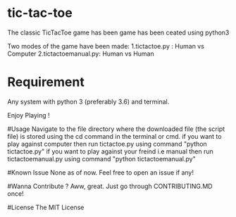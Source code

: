 # tic-tac-toe

The classic TicTacToe game has been game has been ceated using python3

Two modes of the game have been made: 1.tictactoe.py : Human vs Computer 2.tictactoemanual.py: Human vs Human

# Requirement

Any system with python 3 (preferably 3.6) and terminal.

Enjoy Playing !

#Usage
Navigate to the file directory where the downloaded file (the script file) is stored using the cd command in the terminal or cmd.
if you want to play against computer then run tictactoe.py using command "python tictactoe.py"
if you want to play against your freind i.e manual then run tictactoemanual.py using command "python tictactoemanual.py"

#Known Issue
None as of now. Feel free to open an issue if any!

#Wanna Contribute ?
Aww, great. Just go through CONTRIBUTING.MD once! 

#License
The MIT License
